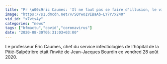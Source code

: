 ```yaml
---
title: "Pr \u00c9ric Caumes: 'Il ne faut pas se faire d'illusion, le virus va circuler dans les \u00e9coles et des enfants vont contaminer leurs parents'"
image: "https://s1.dmcdn.net/v/SQYwo1VIBaAb-LY7r/x240"
vid_id: "x7vts4y"
categories: "news"
tags: ["bfmactu","covid","coronavirus"]
date: "2020-08-30T05:31:03+03:00"
---
```

Le professeur Éric Caumes, chef du service infectiologies de l'hôpital de la Pitié-Salpétrière était l'invité de Jean-Jacques Bourdin ce vendred 28 août 2020.
